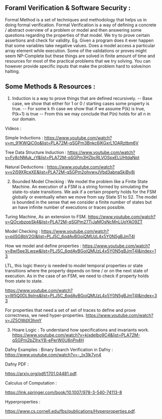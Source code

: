 ## Foraml Verification & Software Security : 

Formal Method is a set of techniques and methodology that helps us in
doing formal verification. Formal Verification is a way of defining a
concrete / abstract overview of a problem or model and then answering some
questions regarding the properties of that model. We try to prove certain
assertions and check for validity. Eg. Given a program does it ever happen
that some variables take negative values. Does a model access a particular
array element while execution. Some of the validations or proves might
seem NP-Complete but these things are solved in finite amount of time and
resources for most of the practical problems that we try solving. You can
however provide specific inputs that make the problem hard to solve/non
halting.

## Some Methods & Resources : 

1. Induction is a way to prove things that are defined recursively.
-- Base case, we show that either for 1 or 0 / starting cases some
property is true.
-- For some k th case we show that if we assume P(k) is true, P(k+1) is true
-- From this we may conclude that P(n) holds for all n in our domain.

Videos :

Simple Inductions :
https://www.youtube.com/watch?v=m_91KWQiC0o&list=PLA72M-qSGPm3Bnkc6iKGxrL1OARztbm6V

Tree Data Structure Induction :
https://www.youtube.com/watch?v=Fy8cNMuk_rY&list=PLA72M-qSGPm3HZbcRLVOSpxELUHtdaNpt

Natural Deductions :
https://www.youtube.com/watch?v=v2i59XRceXE&list=PLA72M-qSGPm2ohvwvJVbd3abnaSkiBy8j

2. Bounded Model Checking : We model the problem like a Finite State
Machine. An execution of a FSM is a string formed by simulating the
state-to-state transitions. We ask if a certain property holds for the FSM
globally or eventually when we move from say State S1 to S2. The model is
bounded in the sense that we consider a finite number of states but an
have infinite number of executions or traces possible.

Turing Machine, As an extension to FSM.
https://www.youtube.com/watch?v=QOcxbzopSk4&list=PLA72M-qSGPm27TjJaMOsNcMnLUoYAO9ZT

Model Checking :
https://www.youtube.com/watch?v=piISG8bV2GI&list=PLJ5C_6qdAvBGojQMUzL4x5Y0N5gBJmT4l

How we model and define properties :
https://www.youtube.com/watch?v=8wI5ee3Lwsw&list=PLJ5C_6qdAvBGojQMUzL4x5Y0N5gBJmT4l&index=13

LTL, this logic theory is needed to model temporal properties or state
transitions where the property depends on time / or on the next state of
execution. As in the case of an FSM,
we need to check if property holds from state to state.

https://www.youtube.com/watch?v=W5Q0DL9plns&list=PLJ5C_6qdAvBGojQMUzL4x5Y0N5gBJmT4l&index=33

For properties that need a set of set of traces to define and prove
correctness, we need hyper-properties.
https://www.youtube.com/watch?v=JZ5OWdX3hmY

3. Hoare Logic : To understand how specifications and invariants work.
https://www.youtube.com/watch?v=kjxdelbo9C4&list=PLA72M-qSGPm2bZlhxYB-ePerW0U8nPn4H

Dafny Examples :
Binary Search Verification in Dafny :
https://www.youtube.com/watch?v=-_tx3lk7yn4

Dafny PDF : 

https://arxiv.org/pdf/1701.04481.pdf.

Calculus of Computation : 

https://link.springer.com/book/10.1007/978-3-540-74113-8

Hyperproperties : 

https://www.cs.cornell.edu/fbs/publications/Hyperproperties.pdf.
